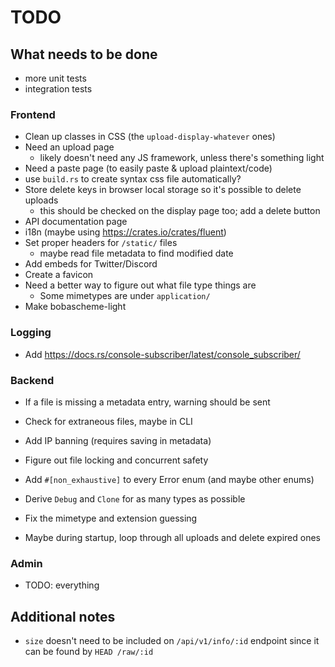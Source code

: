 # TODO

## What needs to be done

- more unit tests
- integration tests

### Frontend

- Clean up classes in CSS (the `upload-display-whatever` ones)
- Need an upload page
  - likely doesn't need any JS framework, unless there's something light
- Need a paste page (to easily paste & upload plaintext/code)
- use `build.rs` to create syntax css file automatically?
- Store delete keys in browser local storage so it's possible to delete uploads
  - this should be checked on the display page too; add a delete button
- API documentation page
- i18n (maybe using https://crates.io/crates/fluent)
- Set proper headers for `/static/` files
  - maybe read file metadata to find modified date
- Add embeds for Twitter/Discord
- Create a favicon
- Need a better way to figure out what file type things are
  - Some mimetypes are under `application/`
- Make bobascheme-light

### Logging

- Add https://docs.rs/console-subscriber/latest/console_subscriber/

### Backend

- If a file is missing a metadata entry, warning should be sent
- Check for extraneous files, maybe in CLI
- Add IP banning (requires saving in metadata)
- Figure out file locking and concurrent safety
- Add `#[non_exhaustive]` to every Error enum (and maybe other enums)
- Derive `Debug` and `Clone` for as many types as possible
- Fix the mimetype and extension guessing

- Maybe during startup, loop through all uploads and delete expired ones

### Admin

- TODO: everything

## Additional notes

- `size` doesn't need to be included on `/api/v1/info/:id` endpoint since it can be found by `HEAD /raw/:id`
